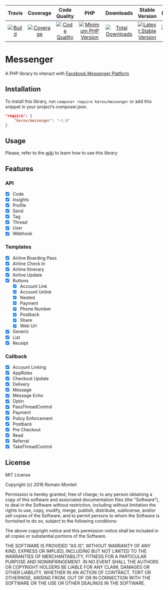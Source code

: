 |Travis|Coverage|Code Quality|PHP|Downloads|Stable Version|License|
:------:|:-------:|:-------:|:-------:|:-------:|:-------:|:-------:|
|[![Build](https://img.shields.io/travis/ker0x/messenger.svg?style=flat-square)](https://travis-ci.org/ker0x/messenger)|[![Coverage](https://img.shields.io/scrutinizer/coverage/g/ker0x/messenger.svg?style=flat-square)](https://scrutinizer-ci.com/g/ker0x/messenger/)|[![Code Quality](https://img.shields.io/scrutinizer/g/ker0x/messenger.svg?style=flat-square)](https://scrutinizer-ci.com/g/ker0x/messenger/)|[![Minimum PHP Version](https://img.shields.io/badge/php-%3E%3D%207.1-8892BF.svg?style=flat-square)](https://php.net)|[![Total Downloads](https://img.shields.io/packagist/dt/kerox/messenger.svg?style=flat-square)](https://packagist.org/packages/kerox/messenger)|[![Latest Stable Version](https://img.shields.io/packagist/v/kerox/messenger.svg?style=flat-square)](https://packagist.org/packages/kerox/messenger)|[![License](https://img.shields.io/packagist/l/kerox/messenger.svg?style=flat-square)](https://packagist.org/packages/kerox/messenger)|

# Messenger

A PHP library to interact with [Facebook Messenger Platform](https://www.messenger.com/)

## Installation

To install this library, run `composer require kerox/messenger` or add this snippet in your project’s composer.json.

```json
"require": {
    "kerox/messenger": "~1.0"
}
```

## Usage

Please, refer to the [wiki](https://github.com/ker0x/messenger/wiki) to learn how to use this library

## Features

### API

- [x] Code
- [x] Insights
- [x] Profile
- [x] Send
- [x] Tag
- [x] Thread
- [x] User
- [x] Webhook

### Templates

- [x] Airline Boarding Pass
- [x] Airline Check In
- [x] Airline Itinerary
- [x] Airline Update
- [x] Buttons
    - [x] Account Link
    - [x] Account Unlink
    - [x] Nested
    - [x] Payment
    - [x] Phone Number
    - [x] Postback
    - [x] Share
    - [x] Web Url
- [x] Generic
- [x] List
- [x] Receipt

### Callback

- [x] Account Linking
- [x] AppRoles
- [x] Checkout Update
- [x] Delivery
- [x] Message
- [x] Message Echo
- [x] Optin
- [x] PassThreadControl
- [x] Payment
- [x] Policy Enforcement
- [x] Postback
- [x] Pre Checkout
- [x] Read
- [x] Referral
- [x] TakeThreadControl

## License

MIT License

Copyright (c) 2016 Romain Monteil

Permission is hereby granted, free of charge, to any person obtaining a copy
of this software and associated documentation files (the "Software"), to deal
in the Software without restriction, including without limitation the rights
to use, copy, modify, merge, publish, distribute, sublicense, and/or sell
copies of the Software, and to permit persons to whom the Software is
furnished to do so, subject to the following conditions:

The above copyright notice and this permission notice shall be included in all
copies or substantial portions of the Software.

THE SOFTWARE IS PROVIDED "AS IS", WITHOUT WARRANTY OF ANY KIND, EXPRESS OR
IMPLIED, INCLUDING BUT NOT LIMITED TO THE WARRANTIES OF MERCHANTABILITY,
FITNESS FOR A PARTICULAR PURPOSE AND NONINFRINGEMENT. IN NO EVENT SHALL THE
AUTHORS OR COPYRIGHT HOLDERS BE LIABLE FOR ANY CLAIM, DAMAGES OR OTHER
LIABILITY, WHETHER IN AN ACTION OF CONTRACT, TORT OR OTHERWISE, ARISING FROM,
OUT OF OR IN CONNECTION WITH THE SOFTWARE OR THE USE OR OTHER DEALINGS IN THE
SOFTWARE.
